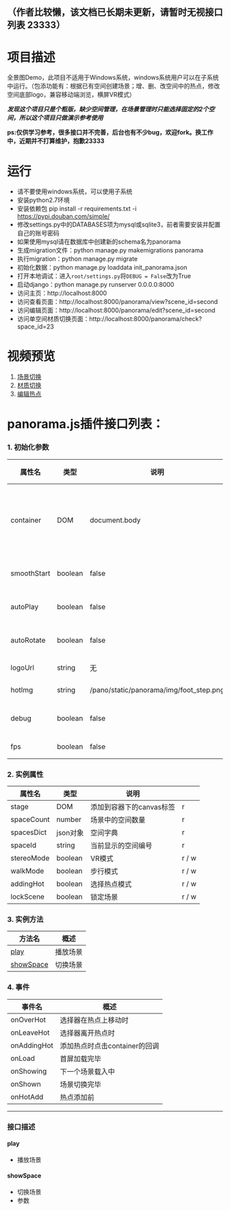 （作者比较懒，该文档已长期未更新，请暂时无视接口列表 23333）
------------------------------------
# 项目描述
全景图Demo，此项目不适用于Windows系统，windows系统用户可以在子系统中运行。（包添功能有：根据已有空间创建场景；增、删、改空间中的热点，修改空间底部logo，兼容移动端浏览，横屏VR模式）

***发现这个项目只是个粗版，缺少空间管理，在场景管理时只能选择固定的2个空间，所以这个项目只做演示参考使用***

 **ps:仅供学习参考，很多接口并不完善，后台也有不少bug，欢迎fork。换工作中，近期并不打算维护，抱歉23333** 

# 运行
- 请不要使用windows系统，可以使用子系统
- 安装python2.7环境
- 安装依赖包 pip install -r requirements.txt -i https://pypi.douban.com/simple/
- 修改settings.py中的DATABASES项为mysql或sqlite3，前者需要安装并配置自己的账号密码
- 如果使用mysql请在数据库中创建新的schema名为panorama
- 生成migration文件：python manage.py makemigrations panorama
- 执行migration：python manage.py migrate
- 初始化数据：python manage.py loaddata init_panorama.json
- 打开本地调试：进入`root/settings.py`将`DEBUG = False`改为True
- 启动django：python manage.py runserver 0.0.0.0:8000
- 访问主页：http://localhost:8000
- 访问查看页面：http://localhost:8000/panorama/view?scene_id=second
- 访问编辑页面：http://localhost:8000/panorama/edit?scene_id=second
- 访问单空间材质切换页面：http://localhost:8000/panorama/check?space_id=23

# 视频预览
1. [场景切换](http://omgfaq.com/video/场景切换.mp4 "场景切换")
2. [材质切换](http://omgfaq.com/video/材质切换.mp4 "材质切换")
3. [编辑热点](http://omgfaq.com/video/编辑热点.mp4 "编辑热点")

# panorama.js插件接口列表：

### 1. 初始化参数


|属性名 | 类型 | 说明 | 默认值|
|----- | ---- | ---- | ------|
|container | DOM | document.body | 场景显示的容器，必须是非static |
|smoothStart | boolean | false | 是否平滑进入 |
|autoPlay | boolean | false | 是否自动播放 |
|autoRotate | boolean | false | 是否自动旋转 |
|logoUrl | string | 无 | 场景logo |
|hotImg | string | /pano/static/panorama/img/foot_step.png | 热点图片 |
|debug | boolean | false | 进入编辑模式 |
|fps | boolean | false | 显示帧速 |

### 2. 实例属性

|属性名 | 类型 | 说明 ||
|-------|-----|------|---|
|stage | DOM | 添加到容器下的canvas标签 | r |
|spaceCount | number | 场景中的空间数量 | r |
|spacesDict | json对象 | 空间字典 | r |
|spaceId | string | 当前显示的空间编号 | r |
|stereoMode | boolean | VR模式 |  r / w |
|walkMode | boolean | 步行模式 |  r / w |
|addingHot | boolean | 选择热点模式 |  r / w |
|lockScene | boolean | 锁定场景 |  r / w |

### 3. 实例方法

|方法名 | 概述 |
|------|------ |
|[play](#play_7) | 播放场景 |
|[showSpace](#showspace_8) | 切换场景 |
    
### 4. 事件
    
|事件名 | 概述 |
|------|------- |
|onOverHot | 选择器在热点上移动时 |
|onLeaveHot | 选择器离开热点时 |
|onAddingHot | 添加热点时点击container的回调 |
|onLoad | 首屏加载完毕 |
|onShowing | 下一个场景载入中 |
|onShown | 场景切换完毕 |
|onHotAdd | 热点添加前 |

---

### 接口描述

#### play
- 播放场景

#### showSpace
- 切换场景
- 参数
